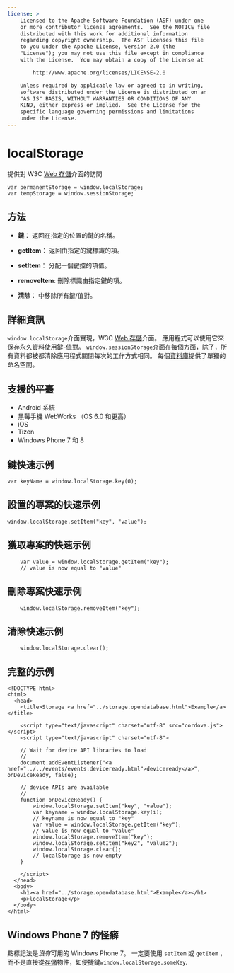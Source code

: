 ```yaml
---
license: >
    Licensed to the Apache Software Foundation (ASF) under one
    or more contributor license agreements.  See the NOTICE file
    distributed with this work for additional information
    regarding copyright ownership.  The ASF licenses this file
    to you under the Apache License, Version 2.0 (the
    "License"); you may not use this file except in compliance
    with the License.  You may obtain a copy of the License at

        http://www.apache.org/licenses/LICENSE-2.0

    Unless required by applicable law or agreed to in writing,
    software distributed under the License is distributed on an
    "AS IS" BASIS, WITHOUT WARRANTIES OR CONDITIONS OF ANY
    KIND, either express or implied.  See the License for the
    specific language governing permissions and limitations
    under the License.
---
```


# localStorage

提供對 W3C [Web <a href="../storage.html">存儲</a>介面][1]的訪問

 [1]: http://dev.w3.org/html5/webstorage/#the-localstorage-attribute

    var permanentStorage = window.localStorage;
    var tempStorage = window.sessionStorage;
    

## 方法

*   **鍵**： 返回在指定的位置的鍵的名稱。

*   **getItem**： 返回由指定的鍵標識的項。

*   **setItem**： 分配一個鍵控的項值。

*   **removeItem**: 刪除標識由指定鍵的項。

*   **清除**： 中移除所有鍵/值對。

## 詳細資訊

`window.localStorage`介面實現，W3C [Web <a href="../storage.html">存儲</a>介面][2]。 應用程式可以使用它來保存永久資料使用鍵-值對。 `window.sessionStorage`介面在每個方面，除了，所有資料都被都清除應用程式關閉每次的工作方式相同。 每個<a href="../database/database.html">資料庫</a>提供了單獨的命名空間。

 [2]: http://dev.w3.org/html5/webstorage/

## 支援的平臺

*   Android 系統
*   黑莓手機 WebWorks （OS 6.0 和更高）
*   iOS
*   Tizen
*   Windows Phone 7 和 8

## 鍵快速示例

    var keyName = window.localStorage.key(0);
    

## 設置的專案的快速示例

    window.localStorage.setItem("key", "value");
    

## 獲取專案的快速示例

        var value = window.localStorage.getItem("key");
        // value is now equal to "value"
    

## 刪除專案快速示例

        window.localStorage.removeItem("key");
    

## 清除快速示例

        window.localStorage.clear();
    

## 完整的示例

    <!DOCTYPE html>
    <html>
      <head>
        <title>Storage <a href="../storage.opendatabase.html">Example</a></title>
    
        <script type="text/javascript" charset="utf-8" src="cordova.js"></script>
        <script type="text/javascript" charset="utf-8">
    
        // Wait for device API libraries to load
        //
        document.addEventListener("<a href="../../events/events.deviceready.html">deviceready</a>", onDeviceReady, false);
    
        // device APIs are available
        //
        function onDeviceReady() {
            window.localStorage.setItem("key", "value");
            var keyname = window.localStorage.key(i);
            // keyname is now equal to "key"
            var value = window.localStorage.getItem("key");
            // value is now equal to "value"
            window.localStorage.removeItem("key");
            window.localStorage.setItem("key2", "value2");
            window.localStorage.clear();
            // localStorage is now empty
        }
    
        </script>
      </head>
      <body>
        <h1><a href="../storage.opendatabase.html">Example</a></h1>
        <p>localStorage</p>
      </body>
    </html>
    

## Windows Phone 7 的怪癖

點標記法是*沒有*可用的 Windows Phone 7。 一定要使用 `setItem` 或 `getItem` ，而不是直接從<a href="../storage.html">存儲</a>物件，如便捷鍵`window.localStorage.someKey`.